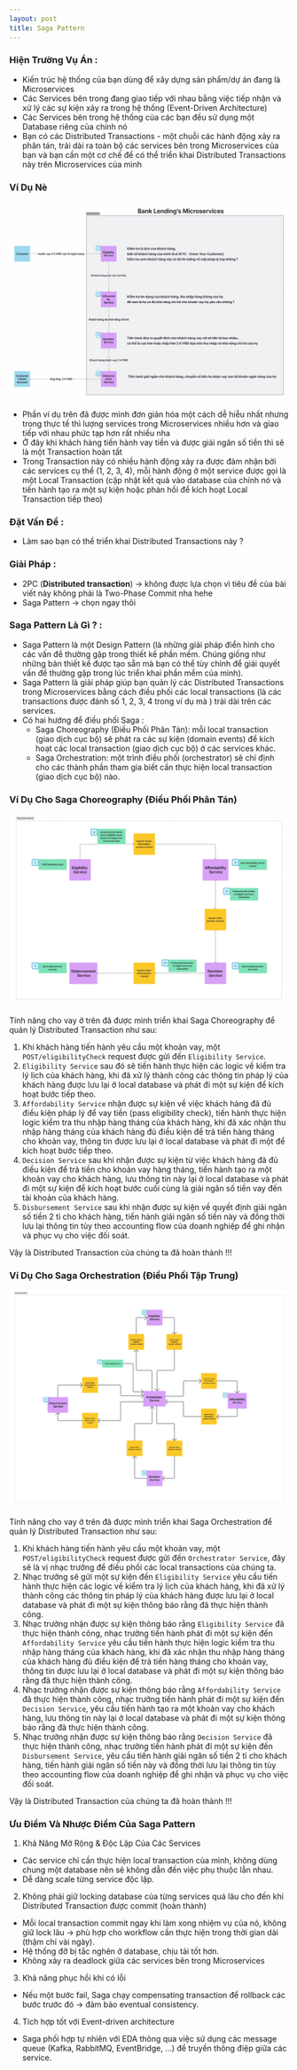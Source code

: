 ```yaml
---
layout: post
title: Saga Pattern
---
```

### Hiện Trường Vụ Án :
- Kiến trúc hệ thống của bạn dùng để xây dựng sản phẩm/dự án đang là Microservices
- Các Services bên trong đang giao tiếp với nhau bằng việc tiếp nhận và xử lý các sự kiện xảy ra trong hệ thống (Event-Driven Architecture)
- Các Services bên trong hệ thống của các bạn đều sử dụng một Database riêng của chính nó
- Bạn có các Distributed Transactions - một chuỗi các hành động xảy ra phân tán, trải dài ra toàn bộ các services bên trong Microservices của bạn và bạn cần một cơ chế để có thể triển khai Distributed Transactions này trên Microservices của mình
### Ví Dụ Nè
  
  ![Ví dụ về Saga Pattern](/images/example-1.jpg)

- Phần ví dụ trên đã được mình đơn giản hóa một cách dễ hiễu nhất nhưng trong thực tế thì lượng services trong Microservices nhiều hơn và giao tiếp với nhau phức tạp hơn rất nhiều nha
- Ở đây khi khách hàng tiến hành vay tiền và được giải ngân số tiền thì sẽ là một Transaction hoàn tất
- Trong Transaction này có nhiều hành động xảy ra được đảm nhận bởi các services cụ thể (1, 2, 3, 4), mỗi hành động ở một service được gọi là một Local Transaction (cập nhật kết quả vào database của chính nó và tiến hành tạo ra một sự kiện hoặc phản hồi để kích hoạt Local Transaction tiếp theo)

### Đặt Vấn Đề :

- Làm sao bạn có thể triển khai Distributed Transactions này ?

### Giải Pháp :

- 2PC (**Distributed transaction**) -> không được lựa chọn vì tiêu đề của bài viết này không phải là Two-Phase Commit nha hehe
- Saga Pattern -> chọn ngay thôi

### Saga Pattern Là Gì ? :

- Saga Pattern là một Design Pattern (là những giải pháp điển hình cho các vấn đề thường gặp trong thiết kế phần mềm. Chúng giống như những bản thiết kế được tạo sẵn mà bạn có thể tùy chỉnh để giải quyết vấn đề thường gặp trong lúc triển khai phần mềm của mình).
- Saga Pattern là giải pháp giúp bạn quản lý các Distributed Transactions trong Microservices bằng cách điều phối các local transactions (là các transactions được đánh số 1, 2, 3, 4 trong ví dụ mà ) trải dài trên các services.
- Có hai hướng để điều phối Saga :
   - Saga Choreography (Điều Phối Phân Tán): mỗi local transaction (giao dịch cục bộ) sẽ phát ra các sự kiện (domain events) để kích hoạt các local transaction (giao dịch cục bộ) ở các services khác.
   - Saga Orchestration: một trình điều phối (orchestrator) sẽ chỉ định cho các thành phần tham gia biết cần thực hiện local transaction (giao dịch cục bộ) nào.

### Ví Dụ Cho Saga Choreography (Điều Phối Phân Tán)

![Ví dụ về Saga Pattern Choreography](/images/example-2.png)

Tính năng cho vay ở trên đã được mình triển khai Saga Choreography để quản lý Distributed Transaction như sau: 

1. Khi khách hàng tiến hành yêu cầu một khoản vay, một `POST/eligibilityCheck` request được gửi đến `Eligibility Service`.
2. `Eligibility Service` sau đó sẽ tiến hành thực hiện các logic về kiểm tra lý lịch của khách hàng, khi đã xử lý thành công các thông tin pháp lý của khách hàng được lưu lại ở local database và phát đi một sự kiện để kích hoạt bước tiếp theo.
3. `Affordability Service` nhận được sự kiện về việc khách hàng đã đủ điều kiện pháp lý để vay tiền (pass eligibility check), tiến hành thực hiện logic kiểm tra thu nhập hàng tháng của khách hàng, khi đã xác nhận thu nhập hàng tháng của khách hàng đủ điều kiện để trả tiền hàng tháng cho khoản vay, thông tin được lưu lại ở local database và phát đi một để kích hoạt bước tiếp theo.
5. `Decision Service` sau khi nhận được sự kiện từ việc khách hàng đã đủ điều kiện để trả tiền cho khoản vay hàng tháng, tiến hành tạo ra một khoản vay cho khách hàng, lưu thông tin này lại ở local database và phát đi một sự kiện để kích hoạt bước cuối cùng là giải ngân số tiền vay đến tài khoản của khách hàng.
7. `Disbursement Service` sau khi nhận được sự kiện về quyết định giải ngân số tiền 2 tỉ cho khách hàng, tiến hành giải ngân số tiền này và đồng thời lưu lại thông tin tùy theo accounting flow của doanh nghiệp để ghi nhận và phục vụ cho việc đối soát.

Vậy là Distributed Transaction của chúng ta đã hoàn thành !!!

### Ví Dụ Cho Saga Orchestration (Điều Phối Tập Trung)

![Ví dụ về Saga Pattern Orchestration](/images/example-3.png)

Tính năng cho vay ở trên đã được mình triển khai Saga Orchestration để quản lý Distributed Transaction như sau: 

1. Khi khách hàng tiến hành yêu cầu một khoản vay, một `POST/eligibilityCheck` request được gửi đến `Orchestrator Service`, đây sẽ là vị nhạc trưởng để điều phối các local transactions của chúng ta.
2. Nhạc trưởng sẽ gửi một sự kiện đến `Eligibility Service` yêu cầu tiến hành thực hiện các logic về kiểm tra lý lịch của khách hàng, khi đã xử lý thành công các thông tin pháp lý của khách hàng được lưu lại ở local database và phát đi một sự kiện thông báo rằng đã thực hiện thành công.
3. Nhạc trưởng nhận được sự kiện thông báo rằng `Eligibility Service` đã thực hiện thành công, nhạc trưởng tiến hành phát đi một sự kiện đến `Affordability Service` yêu cầu tiến hành thực hiện logic kiểm tra thu nhập hàng tháng của khách hàng, khi đã xác nhận thu nhập hàng tháng của khách hàng đủ điều kiện để trả tiền hàng tháng cho khoản vay, thông tin được lưu lại ở local database và phát đi một sự kiện thông báo rằng đã thực hiện thành công.
4. Nhạc trưởng nhận được sự kiện thông báo rằng `Affordability Service` đã thực hiện thành công, nhạc trưởng tiến hành phát đi một sự kiện đến `Decision Service`, yêu cầu tiến hành tạo ra một khoản vay cho khách hàng, lưu thông tin này lại ở local database và phát đi một sự kiện thông báo rằng đã thực hiện thành công.
5.  Nhạc trưởng nhận được sự kiện thông báo rằng `Decision Service` đã thực hiện thành công, nhạc trưởng tiến hành phát đi một sự kiện đến `Disbursement Service`, yêu cầu tiến hành giải ngân số tiền 2 tỉ cho khách hàng, tiến hành giải ngân số tiền này và đồng thời lưu lại thông tin tùy theo accounting flow của doanh nghiệp để ghi nhận và phục vụ cho việc đối soát.

Vậy là Distributed Transaction của chúng ta đã hoàn thành !!!

### Ưu Điểm Và Nhược Điểm Của Saga Pattern

1. Khả Năng Mở Rộng & Độc Lập Của Các Services
  - Các service chỉ cần thực hiện local transaction của mình, không dùng chung một database nên sẽ không dẫn đến việc phụ thuộc lẫn nhau.
  - Dễ dàng scale từng service độc lập.

2. Không phải giữ locking database của từng services quá lâu cho đến khi Distributed Transaction được commit (hoàn thành)
  - Mỗi local transaction commit ngay khi làm xong nhiệm vụ của nó, không giữ lock lâu → phù hợp cho workflow cần thực hiện trong thời gian dài (thậm chí vài ngày).
  - Hệ thống đỡ bị tắc nghẽn ở database, chịu tải tốt hơn.
  - Không xảy ra deadlock giữa các services bên trong Microservices

3. Khả năng phục hồi khi có lỗi
  - Nếu một bước fail, Saga chạy compensating transaction để rollback các bước trước đó → đảm bảo eventual consistency.

4. Tích hợp tốt với Event-driven architecture
  - Saga phối hợp tự nhiên với EDA thông qua việc sử dụng các message queue (Kafka, RabbitMQ, EventBridge, …) để truyền thông điệp giữa các service.
